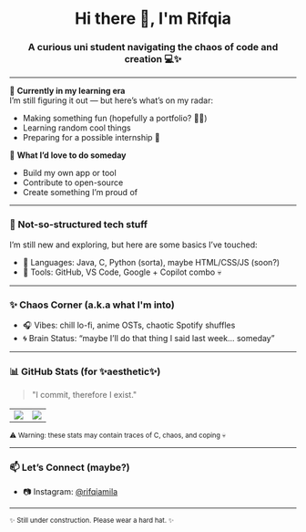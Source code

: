 <h1 align="center">Hi there 👋, I'm Rifqia</h1>
<h3 align="center">A curious uni student navigating the chaos of code and creation 💻✨</h3>

---

🌱 **Currently in my learning era**  
I’m still figuring it out — but here’s what’s on my radar:
- Making something fun (hopefully a portfolio? 🤷‍♀️)
- Learning random cool things
- Preparing for a possible internship 🤞

🔭 **What I’d love to do someday**  
- Build my own app or tool  
- Contribute to open-source  
- Create something I’m proud of

---

### 🧠 Not-so-structured tech stuff

I’m still new and exploring, but here are some basics I’ve touched:

- 💬 Languages: Java, C, Python (sorta), maybe HTML/CSS/JS (soon?)
- 🧩 Tools: GitHub, VS Code, Google + Copilot combo 💀

---

### ✨ Chaos Corner (a.k.a what I'm into)
- 🎧 Vibes: chill lo-fi, anime OSTs, chaotic Spotify shuffles  
- 🌀 Brain Status: “maybe I’ll do that thing I said last week... someday”

---

### 📊 GitHub Stats (for ✨aesthetic✨)

> "I commit, therefore I exist."

<table>
  <tr>
    <td width="50%">
      <img src="https://github-readme-stats.vercel.app/api?username=rifqiamila&show_icons=true&theme=tokyonight" />
    </td>
    <td width="50%">
      <img src="https://github-readme-stats.vercel.app/api/top-langs/?username=rifqiamila&layout=compact&theme=tokyonight&card_width=300" />
    </td>
  </tr>
</table>

<sub>⚠️ Warning: these stats may contain traces of C, chaos, and coping 💀</sub>

---

### 📫 Let’s Connect (maybe?)
- 📷 Instagram: [@rifqiamila](https://instagram.com/rifqiamila)

---

<sub>✨ Still under construction. Please wear a hard hat. ✨</sub>
